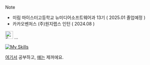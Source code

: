 > [!NOTE]
> - 미림 마이스터고등학교 뉴미디어소프트웨어과 13기 ( 2025.01 졸업예정 )
> - 카카오벤처스 (주)원지랩스 인턴 ( 2024.08 )

<img src="https://raw.githubusercontent.com/Tarikul-Islam-Anik/Animated-Fluent-Emojis/master/Emojis/Smilies/Exploding%20Head.png" alt="Exploding Head" width="25" height="25" /> ...

[![My Skills](https://skillicons.dev/icons?i=flutter,next,tailwind,vue,django)](https://skillicons.dev)

<a href="https://velog.io/@de-quei/posts" type="_blank">여기서</a> 공부하고,
<a href="https://github.com/suk-6" type="_blank">얘는</a> 제꺼에요.
